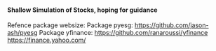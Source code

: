 #### Shallow Simulation of Stocks, hoping for guidance
Refence package websize:
Package pyesg: <https://github.com/jason-ash/pyesg>
Package yfinance: <https://github.com/ranaroussi/yfinance> <https://finance.yahoo.com/>
